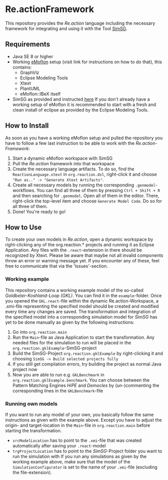 # Re.actionFramework
This repository provides the *Re.action* language including the necessary framework for integrating and using it with the Tool [SimSG](https://github.com/Echtzeitsysteme/SimSG).

## Requirements
* Java SE 8 or higher
* Working [eMoflon](https://github.com/eMoflon/emoflon-ibex) setup (visit link for instructions on how to do that), this contains:
  * GraphViz
  * Eclipse Modeling Tools
  * Xtext
  * PlantUML
  * eMoflon::IBeX itself
* SimSG as provided and instructed [here](https://github.com/Echtzeitsysteme/SimSG)
If you don't already have a working setup of eMoflon it is recommended to start with a fresh and clean install of eclipse as provided by the Eclipse Modeling Tools.
 
## How to Install
As soon as you have a working eMoflon setup and pulled the repository you have to follow a few last instruction to be able to work with the *Re.action-Framework*:
1. Start a dynamic eMoflon workspace with SimSG
2. Pull the *Re.action* framework into that workspace
3. Create the necessary language artifacts. To do so, find the `ReactionLanguage.xtext` in `org.reaction.dsl`, right-click it and choose `"Run as.." -> "Generate Xtext Artifacts"`.
4. Create all necessary models by running the corresponding `.genmodel`-workflows. You can find all three of them by pressing `Ctrl + Shift + R` and then searching for `.genmodel`. Open all of them in the editor. There, right-click the top-level item and choose `Generate Model Code`. Do so for all three of them.
5. Done! You're ready to go!

## How to Use
To create your own models in *Re.action*, open a dynamic workspace by right-clicking any of the org.reaction.* projects and running it as Eclipse Application.
Any files with the `.react`-extension in there should be recognized by Xtext. Please be aware that maybe not all invalid components throw an error or warning message yet. If you encounter any of these, feel free to communicate that via the 'Issues'-section.

### Working example
This repository contains a working example model of the so-called *Goldbeter-Koshland-Loop (GKL)*. You can find it in the `example`-folder. Once you opened the `GKL.react`-file within the dynamic Re.action-Workspace, a .xmi-file representing the specified model should be created and modified every time any changes are saved. The transformation and integration of the specified model into a corresponding simulation model for *SimSG* has yet to be done manually as given by the following instructions:
1. Go into `org.reaction.main`
2. Run the `Main`-file  as Java Application to start the transformation. Any needed files for the simulation to run will be placed in the `org.reaction.gklExample`-SimSG-project
3. Build the SimSG-Project `org.reaction.gklExample` by right-clicking it and choosing `SimSG -> Build selected projects fully`
4. If you still get compilation errors, try building the project as normal Java project now
5. Now you are able to run e.g. `GKLBenchmark` in `org.reaction.gklExample.benchmark`. You can choose between the Pattern Matching Engines *HiPE* and *Democles* by (un-)commenting the corresponding lines in the `GKLBenchmark`-file

### Running own models
If you want to run any model of your own, you basically follow the same instructions as given with the example above. Except you have to adjust the origin- and target-location in the `Main`-file in `org.reaction.main` before starting the transformation.
* `srcModelLocation` has to point to the `.xmi`-file that was created automatically after saving your `.react`-model
* `trgProjectLocation` has to point to the *SimSG*-Project folder you want to run the simulation with
If you run any simulations as given by the working example above, make sure that the model of the `SimulationConfigurator` is set to the name of your `.xmi`-file (excluding the file-extension).
